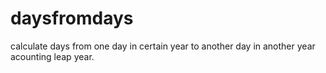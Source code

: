# daysfromdays
calculate days from one day in certain year to another day in another year acounting leap year.
